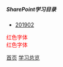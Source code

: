 ##### SharePoint学习目录

* [201902](201902/201902.md)

<div style="color:red">红色字体</div>
<span style="color:red">红色字体</span>

[首页](../../README.md)  [学习总览](../../introduction/studyCatalogList.md)
